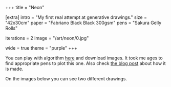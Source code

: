 +++
title = "Neon"

[extra]
intro = "My first real attempt at generative drawings."
size = "42x30cm"
paper = "Fabriano Black Black 300gsm"
pens = "Sakura Gelly Rolls"

iterations = 2
image = "/art/neon/0.jpg"

wide = true
theme = "purple"
+++

You can play with algorithm [here](https://neon.muffinman.io/) and download images. It took me ages to find appropriate pens to plot this one. Also check [the blog post](http://motorhead.local:1234/blog/neon-generative-art-piece-made-using-2d-vector-field/) about how it is made.

On the images below you can see two different drawings.

